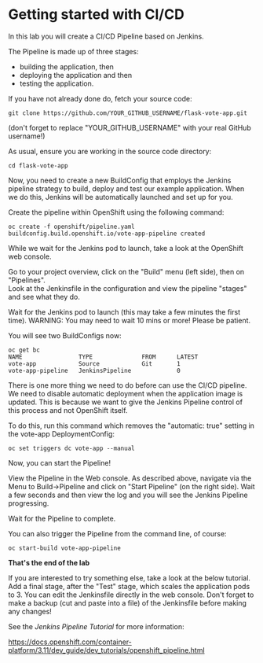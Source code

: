 # Getting started with CI/CD

In this lab  you will create a CI/CD Pipeline based on Jenkins.  

The Pipeline is made up of three stages:
- building the application, then
- deploying the application and then
- testing the application. 

If you have not already done do, fetch your source code:

```
git clone https://github.com/YOUR_GITHUB_USERNAME/flask-vote-app.git
```
(don't forget to replace "YOUR_GITHUB_USERNAME" with your real GitHub username!)

As usual, ensure you are working in the source code directory:

```
cd flask-vote-app
```

Now, you need to create a new BuildConfig that employs the Jenkins pipeline strategy to build,
deploy and test our example application.  When we do this, Jenkins will be automatically launched and set up for you.

Create the pipeline within OpenShift using the following command:

```
oc create -f openshift/pipeline.yaml
buildconfig.build.openshift.io/vote-app-pipeline created
```

While we wait for the Jenkins pod to launch, take a look at the OpenShift web console.

Go to your project overview, click on the "Build" menu (left side), then on "Pipelines".  
Look at the Jenkinsfile in the configuration and view the pipeline "stages" and see what they do.

Wait for the Jenkins pod to launch (this may take a few minutes the first time).  WARNING: You may need to wait 10 mins or more! Please be patient.

You will see two BuildConfigs now:

```
oc get bc
NAME                TYPE              FROM      LATEST
vote-app            Source            Git       1
vote-app-pipeline   JenkinsPipeline             0
```

There is one more thing we need to do before can use the CI/CD pipeline.  We need to disable automatic deployment when the application 
image is updated.  This is because we want to give the Jenkins Pipeline control of this process and not OpenShift itself. 

To do this, run this command which removes the "automatic: true" setting in the vote-app DeploymentConfig:

```
oc set triggers dc vote-app --manual
```

Now, you can start the Pipeline!

View the Pipeline in the Web console.  As described above, navigate via the Menu to Build->Pipeline and click on 
"Start Pipeline" (on the right side).   Wait a few seconds and then view the log and you will see the Jenkins Pipeline progressing.

Wait for the Pipeline to complete.

You can also trigger the Pipeline from the command line, of course:

```
oc start-build vote-app-pipeline 
```


**That's the end of the lab**

If you are interested to try something else, take a look at the below tutorial.  Add a final stage, after the "Test" stage, which 
scales the application pods to 3.  You can edit the Jenkinsfile directly in the web console. Don't forget to make a backup 
(cut and paste into a file) of the Jenkinsfile before making any changes!

See the _Jenkins Pipeline Tutorial_ for more information:

https://docs.openshift.com/container-platform/3.11/dev_guide/dev_tutorials/openshift_pipeline.html


